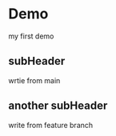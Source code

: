 # Demo

my first demo

## subHeader

wrtie from main

## another subHeader

write from feature branch
